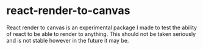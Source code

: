 # react-render-to-canvas

React render to canvas is an experimental package I made to test the ability of react to be able 
to render to anything. This should not be taken seriously and is not stable however in the 
future it may be.
